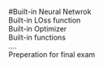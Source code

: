 #Built-in Neural Netwrok
<br>
Built-in LOss function
<br>
Built-in Optimizer
<br>
Built-in functions
<br>
....
<BR>
Preperation for final exam